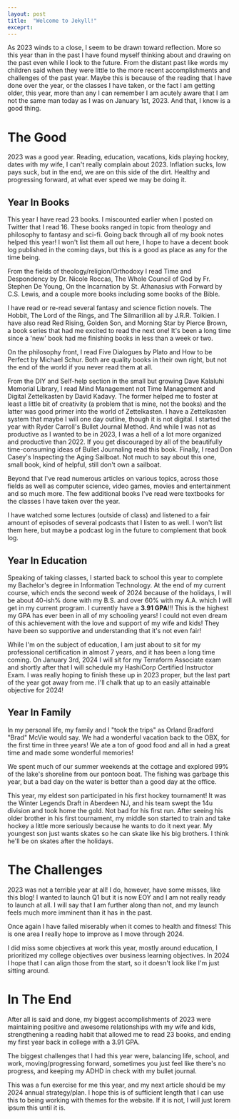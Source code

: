 ```yaml
---
layout: post
title:  "Welcome to Jekyll!"
exceprt: 
---
```

As 2023 winds to a close, I seem to be drawn toward reflection. More so this year than in the past I have found myself thinking about and drawing on the past even while I look to the future. From the distant past like words my children said when they were little to the more recent accomplishments and challenges of the past year. Maybe this is because of the reading that I have done over the year, or the classes I have taken, or the fact I am getting older, this year, more than any I can remember I am acutely aware that I am not the same man today as I was on January 1st, 2023. And that, I know is a good thing.

# The Good

2023 was a good year. Reading, education, vacations, kids playing hockey, dates with my wife, I can't really complain about 2023. Inflation sucks, low pays suck, but in the end, we are on this side of the dirt. Healthy and progressing forward, at what ever speed we may be doing it.

## Year In Books
This year I have read 23 books. I miscounted earlier when I posted on Twitter that I read 16. These books ranged in topic from theology and philosophy to fantasy and sci-fi.  Going back through all of my book notes helped this year! I won't list them all out here, I hope to have a decent book log published in the coming days, but this is a good as place as any for the time being.

From the fields of theology/religion/Orthodoxy I read Time and Despondency by Dr. Nicole Roccas, The Whole Council of God by Fr. Stephen De Young, On the Incarnation by St. Athanasius with Forward by C.S. Lewis, and a couple more books including some books of the Bible.

I have read or re-read several fantasy and science fiction novels. The Hobbit, The Lord of the Rings, and The Silmarillion all by J.R.R. Tolkien. I have also read Red Rising, Golden Son, and Morning Star by Pierce Brown, a book series that had me excited to read the next one! It's been a long time since a 'new' book had me finishing books in less than a week or two.

On the philosophy front, I read Five Dialogues by Plato and How to be Perfect by Michael Schur. Both are quality books in their own right, but not the end of the world if you never read them at all.

From the DIY and Self-help section in the small but growing Dave Kalaluhi Memorial Library, I read Mind Management not Time Management and Digital Zettelkasten by David Kadavy. The former helped me to foster at least a little bit of creativity (a problem that is mine, not the books) and the latter was good primer into the world of Zettelkasten. I have a Zettelkasten system that maybe I will one day outline, though it is not digital. I started the year with Ryder Carroll's Bullet Journal Method. And while I was not as productive as I wanted to be in 2023, I was a hell of a lot more organized and productive than 2022. If you get discouraged by all of the beautifully time-consuming ideas of Bullet Journaling read this book. Finally, I read Don Casey's Inspecting the Aging Sailboat. Not much to say about this one, small book, kind of helpful, still don't own a sailboat.

Beyond that I've read numerous articles on various topics, across those fields as well as computer science, video games, movies and entertainment and so much more. The few additional books I've read were textbooks for the classes I have taken over the year.  

I have watched some lectures (outside of class) and listened to a fair amount of episodes of several podcasts that I listen to as well.  I won't list them here, but maybe a podcast log in the future to complement that book log.

## Year In Education
Speaking of taking classes, I started back to school this year to complete my Bachelor's degree in Information Technology. At the end of my current course, which ends the second week of 2024 because of the holidays, I will be about 40-ish% done with my B.S. and over 60% with my A.A. which I will get in my current program. I currently have a **3.91 GPA**!!! This is the highest my GPA has ever been in all of my schooling years! I could not even dream of this achievement with the love and support of my wife and kids! They have been so supportive and understanding that it's not even fair! 

While I'm on the subject of education, I am just about to sit for my professional certification in almost 7 years, and it has been a long time coming. On January 3rd, 2024 I will sit for my Terraform Associate exam and shortly after that I will schedule my HashiCorp Certified Instructor Exam. I was really hoping to finish these up in 2023 proper, but the last part of the year got away from me. I'll chalk that up to an easily attainable objective for 2024!


## Year In Family
In my personal life, my family and I "took the trips" as Orland Bradford "Brad" McVie would say. We had a wonderful vacation back to the OBX, for the first time in three years! We ate a ton of good food and all in had a great time and made some wonderful memories! 

We spent much of our summer weekends at the cottage and explored 99% of the lake's shoreline from our pontoon boat. The fishing was garbage this year, but a bad day on the water is better than a good day at the office. 

This year, my eldest son participated in his first hockey tournament! It was the Winter Legends Draft in Aberdeen NJ, and his team swept the 14u division and took home the gold. Not bad for his first run. After seeing his older brother in his first tournament, my middle son started to train and take hockey a little more seriously because he wants to do it next year. My youngest son just wants skates so he can skate like his big brothers. I think he'll be on skates after the holidays.

# The Challenges
2023 was not a terrible year at all! I do, however, have some misses, like this blog! I wanted to launch Q1 but it is now EOY and I am not really ready to launch at all. I will say that I am further along than not, and my launch feels much more imminent than it has in the past.

Once again I have failed miserably when it comes to health and fitness! This is one area I really hope to improve as I move through 2024.

I did miss some objectives at work this year, mostly around education, I prioritized my college objectives over business learning objectives. In 2024 I hope that I can align those from the start, so it doesn't look like I'm just sitting around.


# In The End
After all is said and done, my biggest accomplishments of 2023 were maintaining positive and awesome relationships with my wife and kids, strengthening a reading habit that allowed me to read 23 books, and ending my first year back in college with a 3.91 GPA.

The biggest challenges that I had this year were, balancing life, school, and work, moving/progressing forward, sometimes you just feel like there's no progress, and keeping my ADHD in check with my bullet journal.

This was a fun exercise for me this year, and my next article should be my 2024 annual strategy/plan. I hope this is of sufficient length that I can use this to being working with themes for the website. If it is not, I will just lorem ipsum this until it is.



